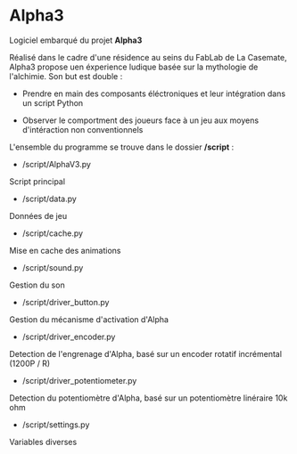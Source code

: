 # Alpha3
Logiciel embarqué du projet __Alpha3__  
  
Réalisé dans le cadre d'une résidence au seins du FabLab de La Casemate, Alpha3 propose uen éxperience ludique basée sur la mythologie de l'alchimie.
Son but est double :  
* Prendre en main des composants éléctroniques et leur intégration dans un script Python  
  
* Observer le comportment des joueurs face à un jeu aux moyens d'intéraction non conventionnels  

L'ensemble du programme se trouve dans le dossier __/script__ :  
  
* /script/AlphaV3.py  
  
Script principal  
* /script/data.py  
  
Données de jeu
* /script/cache.py  
  
Mise en cache des animations  
* /script/sound.py  
  
Gestion du son 
* /script/driver_button.py  
  
Gestion du mécanisme d'activation d'Alpha  
* /script/driver_encoder.py  
  
Detection de l'engrenage d'Alpha, basé sur un encoder rotatif incrémental (1200P / R) 
* /script/driver_potentiometer.py  
  
Detection du potentiomètre d'Alpha, basé sur un potentiomètre linéraire 10k ohm  
* /script/settings.py  
  
Variables diverses
